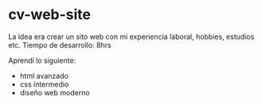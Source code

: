 # cv-web-site
La idea era crear un sito web con mi experiencia laboral, hobbies, estudios etc. 
Tiempo de desarrollo: 8hrs

Aprendí lo siguiente: 

- html avanzado
- css intermedio
- diseño web moderno

